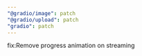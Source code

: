 ```yaml
---
"@gradio/image": patch
"@gradio/upload": patch
"gradio": patch
---
```


fix:Remove progress animation on streaming
